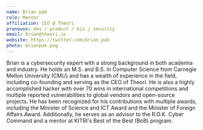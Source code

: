 ```yaml
---
name: Brian pak
role: Mentor
affiliation: CEO @ Theori
pronouns: dev / product / biz / security 
email: brian@theori.io
website: https://twitter.com/brian_pak
photo: brianpak.png
---
```


Brian is a cybersecurity expert with a strong background in both academia and industry. He holds an M.S. and B.S. in Computer Science from Carnegie Mellon University (CMU) and has a wealth of experience in the field, including co-founding and serving as the CEO of Theori. He is also a highly accomplished hacker with over 70 wins in international competitions and multiple reported vulnerabilities to global vendors and open-source projects. He has been recognized for his contributions with multiple awards, including the Minister of Science and ICT Award and the Minister of Foreign Affairs Award. Additionally, he serves as an advisor to the R.O.K. Cyber Command and a mentor at KITRI's Best of the Best (BoB) program.

